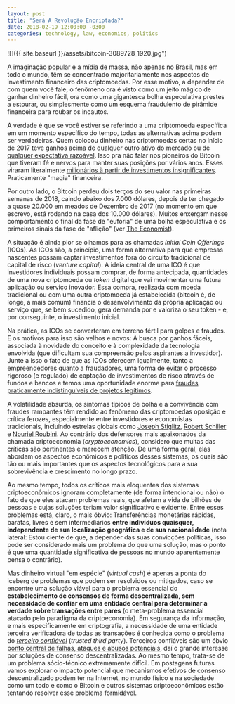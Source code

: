 ```yaml
---
layout: post
title: "Será A Revolução Encriptada?"
date: 2018-02-19 12:00:00 -0300
categories: technology, law, economics, politics
---
```

<!---
bitcoin and distributed consensus

trusted 3rd pties
cryptography
e2e encryption
distributed ledger technologies
-->
![]({{ site.baseurl }}/assets/bitcoin-3089728_1920.jpg")


A imaginação popular e a mídia de massa, não apenas no Brasil, mas em todo o mundo, têm se concentrado majoritariamente nos aspectos de investimento financeiro das criptomoedas. Por esse motivo, a depender de com quem você fale, o fenômeno ora é visto como um jeito mágico de ganhar dinheiro fácil, ora como uma gigantesca bolha especulativa prestes a estourar, ou simplesmente como um esquema fraudulento de pirâmide financeira para roubar os incautos.

A verdade é que se você estiver se referindo a uma criptomoeda específica em um momento específico do tempo, todas as alternativas acima podem ser verdadeiras. Quem colocou dinheiro nas criptomoedas certas no início de 2017 teve ganhos acima de qualquer outro ativo do mercado ou de [qualquer expectativa razoável](https://qz.com/1169000/ripple-was-the-best-performing-cryptocurrency-of-2017-beating-bitcoin/). Isso pra não falar nos pioneiros do Bitcoin que tiveram fé e nervos para manter suas posições por vários anos. Esses viraram literalmente [milionários à partir de investimentos insignificantes](https://www.cnbc.com/2018/01/24/19-year-old-bitcoin-millionaire-offers-crucial-investing-advice.html). Praticamente "magia" financeira.

Por outro lado, o Bitcoin perdeu dois terços do seu valor nas primeiras semanas de 2018, caindo abaixo dos 7.000 dólares, depois de ter chegado a quase 20.000 em meados de Dezembro de 2017 (no momento em que escrevo, está rodando na casa dos 10.000 dólares). Muitos enxergam nesse comportamento o final da fase de "euforia" de uma bolha especulativa e os primeiros sinais da fase de "aflição" (ver [The Economist](https://www.economist.com/blogs/buttonwood/2018/01/tales-crypto-1)).

A situação é ainda pior se olhamos para as chamadas *Initial Coin Offerings* (ICOs). As ICOs são, a princípio, uma forma alternativa para que empresas nascentes possam captar investimentos fora do circuito tradicional de capital de risco (*venture capital*). A ideia central de uma ICO é que investidores individuais possam comprar, de forma antecipada, quantidades de uma nova criptomoeda ou *token* digital que vai movimentar uma futura aplicação ou serviço inovador. Essa compra, realizada com moeda tradicional ou com uma outra criptomoeda já estabelecida (bitcoin é, de longe, a mais comum) financia o desenvolvimento da própria aplicação ou serviço que, se bem sucedido, gera demanda por e valoriza o seu token  - e, por conseguinte, o investimento inicial.

Na prática, as ICOs se converteram em terreno fértil para golpes e fraudes. E os motivos para isso são velhos e novos: A busca por ganhos fáceis, associada à novidade do conceito e à complexidade da tecnologia envolvida (que dificultam sua compreensão pelos aspirantes a investidor). Junte a isso o fato de que as ICOs oferecem igualmente, tanto a empreendedores quanto a fraudadores, uma forma de evitar o processo rigoroso (e regulado) de captação de investimentos de risco através de fundos e bancos e temos uma oportunidade enorme para [fraudes praticamente indistinguíveis de projetos legítimos](https://www.wired.com/story/cryptocurrency-scams-ico-trolling/).

A volatilidade absurda, os sintomas típicos de bolha e a convivência com fraudes rampantes têm rendido ao fenômeno das criptomoedas oposição e crítica ferozes, especialmente entre investidores e economistas tradicionais, incluindo estrelas globais como [Joseph Stiglitz](https://www.bloomberg.com/news/articles/2017-11-29/bitcoin-ought-to-be-outlawed-nobel-prize-winner-stiglitz-says-jal10hxd), [Robert Schiller](https://www.cnbc.com/2018/01/19/bitcoin-likely-to-totally-collapse-nobel-laureate-robert-shiller-says.html) e [Nouriel Roubini](https://www.bloomberg.com/news/articles/2018-02-02/roubini-says-bitcoin-is-the-biggest-bubble-in-human-history). Ao contrário dos defensores mais apaixonados da chamada criptoeconomia  (*cryptoeconomics*), considero que muitas das críticas são pertinentes e merecem atenção. De uma forma geral, elas abordam os aspectos econômicos e políticos desses sistemas, os quais são tão ou mais importantes que os aspectos tecnológicos para a sua sobrevivência e crescimento no longo prazo.

Ao mesmo tempo, todos os críticos mais eloquentes dos sistemas criptoeconômicos ignoram completamente (de forma intencional ou não) o fato de que eles atacam problemas reais, que afetam a vida de bilhões de pessoas e cujas soluções teriam valor significativo e evidente. Entre esses problemas está, claro, o mais óbvio: Transferências monetárias rápidas, baratas, livres e sem intermediários **entre indivíduos quaisquer, independente de sua localização geográfica e de sua nacionalidade** (nota lateral: Estou ciente de que, a depender das suas convicções políticas, isso pode ser considerado mais um problema do que uma solução, mas o ponto é que uma quantidade significativa de pessoas no mundo aparentemente pensa o contrário).

Mas dinheiro virtual "em espécie" (*virtual cash*) é apenas a ponta do iceberg de problemas que podem ser resolvidos ou mitigados, caso se encontre uma solução viável para o problema essencial do **estabelecimento de consensos de forma descentralizada, sem necessidade de confiar em uma entidade central para determinar a verdade sobre transações entre pares** (o meta-problema essencial atacado pelo paradigma da criptoeconomia). Em segurança da informação, e mais especificamente em criptografia, a necessidade de uma entidade terceira verificadora de todas as transações é conhecida como o problema do [*terceiro confiável*](https://en.wikipedia.org/wiki/Trusted_third_party) (*trusted third party*). Terceiros confiáveis são um óbvio [ponto central de falhas, ataques e abusos potenciais](https://www.pcworld.com/article/2048268/schneier-on-nsas-encryption-defeating-efforts-trust-no-one.html), daí o grande interesse por soluções de consenso descentralizadas. Ao mesmo tempo, trata-se de um problema sócio-técnico extremamente difícil. Em postagens futuras vamos explorar o impacto potencial que mecanismos efetivos de consenso descentralizado podem ter na Internet, no mundo físico e na sociedade como um todo e como o Bitcoin e outros sistemas criptoeconômicos estão tentando resolver esse problema formidável.

<!---
problema do monopólio das plataformas (censura, manipulação, privacidade, winner-takes-all)
bancarização das massas
reserva de valor em economias instáveis (venezuela)
proteção contra governos autoritários (unstoppable apps, including money)
micropagamentos (digital cash)
remittance
IoT and the access economy
votação transparente e "incorruptível" (e muito mais barata)
prediction markets
infra single points of failure
registro de propriedade
contratos automatizados, "reificados"
autenticidade de objetos/artefatos
identidade digital
reputação resistente a fraude

*cost of trust*
*value transactions without trust*
*transferring or holding value without permission*
-->